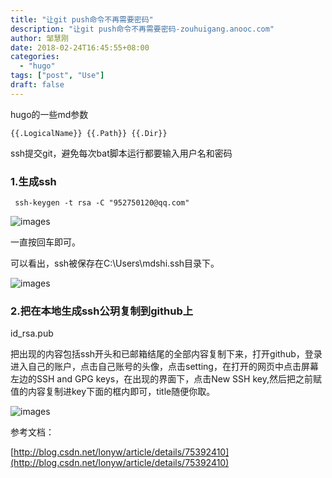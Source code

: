 ```yaml
---
title: "让git push命令不再需要密码"
description: "让git push命令不再需要密码-zouhuigang.anooc.com"
author: 邹慧刚
date: 2018-02-24T16:45:55+08:00
categories:
  - "hugo"
tags: ["post", "Use"]
draft: false
---
```



hugo的一些md参数

	{{.LogicalName}} {{.Path}} {{.Dir}}



ssh提交git，避免每次bat脚本运行都要输入用户名和密码


### 1.生成ssh

	 ssh-keygen -t rsa -C "952750120@qq.com"


![images](../images/20180224150632.png)

一直按回车即可。

可以看出，ssh被保存在C:\Users\mdshi\.ssh目录下。

![images](../images/20180224153047.png)


### 2.把在本地生成ssh公玥复制到github上

id_rsa.pub


把出现的内容包括ssh开头和已邮箱结尾的全部内容复制下来，打开github，登录进入自己的账户，点击自己账号的头像，点击setting，在打开的网页中点击屏幕左边的SSH and GPG keys，在出现的界面下，点击New SSH key,然后把之前赋值的内容复制进key下面的框内即可，title随便你取。


![images](../images/20180224153927.png)



参考文档：

[http://blog.csdn.net/lonyw/article/details/75392410](http://blog.csdn.net/lonyw/article/details/75392410)


